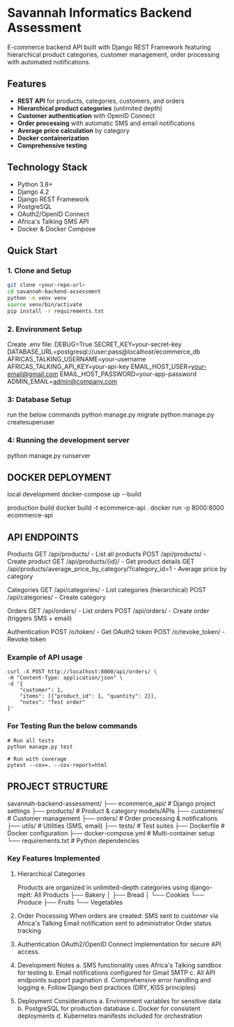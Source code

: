 # Savannah Informatics Backend Assessment

E-commerce backend API built with Django REST Framework featuring hierarchical product categories, customer management, order processing with automated notifications.

## Features

- **REST API** for products, categories, customers, and orders
- **Hierarchical product categories** (unlimited depth)
- **Customer authentication** with OpenID Connect
- **Order processing** with automatic SMS and email notifications
- **Average price calculation** by category
- **Docker containerization**
- **Comprehensive testing**

## Technology Stack

- Python 3.8+
- Django 4.2
- Django REST Framework
- PostgreSQL
- OAuth2/OpenID Connect
- Africa's Talking SMS API
- Docker & Docker Compose

## Quick Start

### 1. Clone and Setup
```bash
git clone <your-repo-url>
cd savannah-backend-assessment
python -m venv venv
source venv/bin/activate
pip install -r requirements.txt

```
### 2. Environment Setup
Create .env file:
    DEBUG=True
    SECRET_KEY=your-secret-key
    DATABASE_URL=postgresql://user:pass@localhost/ecommerce_db
    AFRICAS_TALKING_USERNAME=your-username
    AFRICAS_TALKING_API_KEY=your-api-key
    EMAIL_HOST_USER=your-email@gmail.com
    EMAIL_HOST_PASSWORD=your-app-password
    ADMIN_EMAIL=admin@company.com

### 3: Database Setup
run the below commands
    python manage.py migrate
    python manage.py createsuperuser


### 4: Running the development server
python manage.py runserver


## DOCKER DEPLOYMENT
local development
    docker-compose up --build

production build
    docker build -t ecommerce-api .
    docker run -p 8000:8000 ecommerce-api

## API ENDPOINTS
Products
    GET /api/products/ - List all products
    POST /api/products/ - Create product
    GET /api/products/{id}/ - Get product details
    GET /api/products/average_price_by_category/?category_id=1 - Average price by category

Categories
    GET /api/categories/ - List categories (hierarchical)
    POST /api/categories/ - Create category

Orders
    GET /api/orders/ - List orders
    POST /api/orders/ - Create order (triggers SMS + email)

Authentication
    POST /o/token/ - Get OAuth2 token
    POST /o/revoke_token/ - Revoke token

### Example of API usage
    curl -X POST http://localhost:8000/api/orders/ \
    -H "Content-Type: application/json" \
    -d '{
        "customer": 1,
        "items": [{"product_id": 1, "quantity": 2}],
        "notes": "Test order"
    }'

### For Testing Run the below commands
    # Run all tests
    python manage.py test

    # Run with coverage
    pytest --cov=. --cov-report=html

## PROJECT STRUCTURE

savannah-backend-assessment/
├── ecommerce_api/          # Django project settings
├── products/               # Product & category models/APIs
├── customers/              # Customer management
├── orders/                 # Order processing & notifications
├── utils/                  # Utilities (SMS, email)
├── tests/                  # Test suites
├── Dockerfile             # Docker configuration
├── docker-compose.yml     # Multi-container setup
└── requirements.txt       # Python dependencies


### Key Features Implemented
1. Hierarchical Categories

    Products are organized in unlimited-depth categories using django-mptt:
        All Products
        ├── Bakery
        │   ├── Bread
        │   └── Cookies
        └── Produce
            ├── Fruits
            └── Vegetables

2. Order Processing
    When orders are created:
        SMS sent to customer via Africa's Talking
        Email notification sent to administrator
        Order status tracking

3. Authentication
    OAuth2/OpenID Connect implementation for secure API access.

4. Development Notes 
    a. SMS functionality uses Africa's Talking sandbox for testing
    b. Email notifications configured for Gmail SMTP
    c. All API endpoints support pagination
    d. Comprehensive error handling and logging
    e. Follow Django best practices (DRY, KISS principles)

5. Deployment Considerations
    a. Environment variables for sensitive data
    b. PostgreSQL for production database
    c. Docker for consistent deployments
    d. Kubernetes manifests included for orchestration
